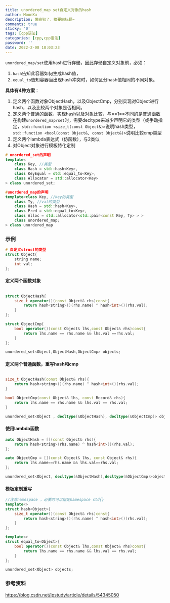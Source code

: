 ```yaml
---
title: unordered_map set自定义对象的hash
author: MoonXu
description: 懒癌犯了，摘要同标题~
comments: true
sticky: '0'
tags: [cpp语法]
categories: [cpp,cpp语法]
password: ''
date: 2022-2-08 18:03:23
---
```


`unordered_map/set`使用hash进行存储，因此存储自定义对象前，必须：

1. `hash`告知此容器如何生成hash值，
2. `equal_to`告知容器当出现hash冲突时，如何区分hash值相同的不同对象。

**具体有4种方案**：

1. 定义两个函数对象ObjectHash，以及ObjectCmp，分别实现对Object进行hash，以及比较两个对象是否相同。
2. 定义两个普通的函数，实现hash以及对象比较，与==1==不同的是普通函数在构建`unordered_map/set`时，需要decltype来减少声明它的类型（或手动指定，`std::function <size_t(const Object&)>`说明hash类型，`std::function <bool(const Object&, const Object&)>`说明比较cmp类型
3. 定义两个lambda表达式（仿函数），与2类似
4. 对Object对象进行模板特化定制

```cpp
# unordered_set的声明
template<
    class Key, //类型
    class Hash = std::hash<Key>,
    class KeyEqual = std::equal_to<Key>,
    class Allocator = std::allocator<Key>
> class unordered_set;

#unordered_map的声明
template<class Key, //key的类型
    class Ty, //val的类型
    class Hash = std::hash<Key>,
    class Pred = std::equal_to<Key>,
    class Alloc = std::allocator<std::pair<const Key, Ty> > >
    class unordered_map;
> class unordered_map
```



### 示例

```cpp
# 自定义struct的类型
struct Object{
    string name;
    int val;
};
```

#### 定义两个函数对象

```cpp

struct ObjectHash{
	size_t operator()(const Object& rhs)const{
        return hash<string>()(rhs.name) ^ hash<int>()(rhs.val);
    }
};

struct ObjectCmp{
    bool operator()(const Object& lhs,const Object& rhs)const{
        return lhs.name == rhs.name && lhs.val ==rhs.val;
    }
};

unordered_set<Object,ObjectHash,ObjectCmp> objects;
```

#### 定义两个普通函数，重写hash和cmp

```cpp

size_t ObjectHash(const Object& rhs){
    return hash<string>()(rhs.name) ^ hash<int>()(rhs.val);
}

bool ObjectCmp(const Object& lhs, const Record& rhs){
    return lhs.name == rhs.name && lhs.val == rhs.val;
}

unordered_set<Object , decltype(&ObjectHash), decltype(&ObjectCmp)> objects(0,ObjectHash,ObjectCmp);
```

#### 使用lambda函数

```cpp
auto ObjectHash = [](const Object& rhs){
    return hash<string>(rhs.name) ^ hash<int>()(rhs.val);
};

auto ObjectCmp = [](const Object& lhs, const Object& rhs){
    return lhs.name==rhs.name && lhs.val==rhs.val;
};

unordered_set<Object, decltype(&ObjectHash),decltype(&ObjectCmp)>object(0,ObjectHash,ObjectCmp);
```

#### 模板定制重写

```cpp
//注意namespace ，必要时可以指定namespace std{}
template<>
struct hash<Object>{
    size_t operator()(const Object& rhs)const{
		return hash<string>()(rhs.name) ^ hash<int>()(rhs.val);
    }
};

template<>
struct equal_to<Object>{
    bool operator()(const Object& lhs,const Object& rhs)const{
		return lhs.name == rhs.name && lhs.val == rhs.val;
    }
};

unordered_set<Object> objects;
```





### 参考资料

https://blog.csdn.net/lpstudy/article/details/54345050